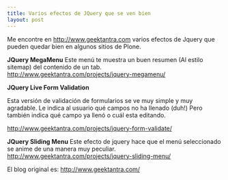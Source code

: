 ```yaml
---
title: Varios efectos de JQuery que se ven bien
layout: post
---
```


Me encontre en <http://www.geektantra.com> varios efectos de Jquery que pueden
quedar bien en algunos sitios de Plone.

**JQuery MegaMenu**
Este menú te muestra un buen resumen (Al estilo sitemap) del contenido de un tab.
<http://www.geektantra.com/projects/jquery-megamenu/>


**JQuery Live Form Validation**

Esta versión de validación de formularios se ve muy simple y muy agradable. Le
indica al usuario qué campos no ha llenado (duh!) Pero también indica qué
campo ya llenó o cuál esta editando.

<http://www.geektantra.com/projects/jquery-form-validate/>


**JQuery Sliding Menu**
Este efecto de jquery hace que el menú seleccionado se anime de una manera muy peculiar.
<http://www.geektantra.com/projects/jquery-sliding-menu/>


El blog original es:
<http://www.geektantra.com/>
